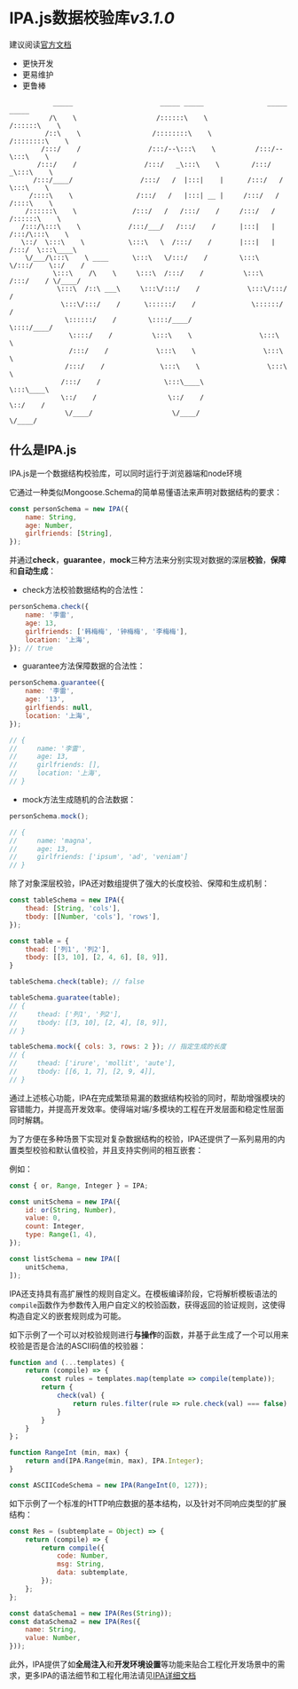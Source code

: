 # IPA.js数据校验库*v3.1.0*

建议阅读[官方文档](http://www.zhongxiaotuan.com/ipa-js/#/intro)

- 更快开发
- 更易维护
- 更鲁棒

```
           _____                      _____ _____                _____ _____           
          /\    \                    /::::::\    \              /::::::\    \          
         /::\    \                  /::::::::\    \            /::::::::\    \         
        /:::/    /                 /:::/--\:::\    \          /:::/--\:::\    \        
       /:::/    /                 /:::/   _\:::\    \        /:::/   _\:::\    \       
      /:::/____/                 /:::/   /  |:::|    |      /:::/   /  \:::\    \      
     /::::\    \                /:::/   /   |:::| __ |     /:::/   /   /::::\    \     
    /::::::\    \              /:::/   /   /:::/    /     /:::/   /   /::::::\    \    
   /:::/\:::\    \            /:::/___/   /:::/    /      |:::|   |  /:::/\:::\    \   
   \::/  \:::\    \           \:::\   \  /:::/    /       |:::|   | /:::/  \:::\____\  
    \/___/\:::\    \ ____      \:::\   \/:::/    /        \:::\   \/:::/    \::/    /  
           \:::\    /\    \     \:::\  /:::/    /          \:::\  /:::/    / \/____/   
            \:::\  /::\ ___\     \:::\/:::/    /            \:::\/:::/    /            
             \:::\/:::/    /      \::::::/    /              \::::::/    /             
              \::::::/    /        \::::/____/                \::::/____/              
               \::::/    /          \:::\    \                 \:::\    \              
               /:::/    /            \:::\    \                 \:::\    \             
              /:::/    /              \:::\    \                 \:::\    \            
             /:::/    /                \:::\____\                 \:::\____\           
             \::/    /                  \::/    /                  \::/    /           
              \/____/                    \/____/                    \/____/            
```

## 什么是IPA.js

IPA.js是一个数据结构校验库，可以同时运行于浏览器端和node环境

它通过一种类似Mongoose.Schema的简单易懂语法来声明对数据结构的要求：

``` js
const personSchema = new IPA({
    name: String,
    age: Number,
    girlfriends: [String],
});
```

并通过**check**，**guarantee**，**mock**三种方法来分别实现对数据的深层**校验**，**保障**和**自动生成**：

- check方法校验数据结构的合法性：

``` js
personSchema.check({
    name: '李雷',
    age: 13,
    girlfriends: ['韩梅梅', '钟梅梅', '李梅梅'],
    location: '上海',
}); // true
```

- guarantee方法保障数据的合法性：

``` js
personSchema.guarantee({
    name: '李雷',
    age: '13',
    girlfiends: null,
    location: '上海',
});

// { 
//     name: '李雷',
//     age: 13,
//     girlfriends: [],
//     location: '上海',
// }
```

- mock方法生成随机的合法数据：

``` js
personSchema.mock();

// { 
//     name: 'magna',
//     age: 13,
//     girlfriends: ['ipsum', 'ad', 'veniam']
// }
```

除了对象深层校验，IPA还对数组提供了强大的长度校验、保障和生成机制：

``` js
const tableSchema = new IPA({
    thead: [String, 'cols'],
    tbody: [[Number, 'cols'], 'rows'],
});

const table = {
    thead: ['列1', '列2'],
    tbody: [[3, 10], [2, 4, 6], [8, 9]],
}

tableSchema.check(table); // false

tableSchema.guaratee(table);
// {
//     thead: ['列1', '列2'],
//     tbody: [[3, 10], [2, 4], [8, 9]],
// }

tableSchema.mock({ cols: 3, rows: 2 }); // 指定生成的长度
// {
//     thead: ['irure', 'mollit', 'aute'],
//     tbody: [[6, 1, 7], [2, 9, 4]],
// }
```

通过上述核心功能，IPA在完成繁琐易漏的数据结构校验的同时，帮助增强模块的容错能力，并提高开发效率。使得端对端/多模块的工程在开发层面和稳定性层面同时解耦。

为了方便在多种场景下实现对复杂数据结构的校验，IPA还提供了一系列易用的内置类型校验和默认值校验，并且支持实例间的相互嵌套：

例如：

``` js
const { or, Range, Integer } = IPA;

const unitSchema = new IPA({
    id: or(String, Number),
    value: 0,
    count: Integer,
    type: Range(1, 4),
});

const listSchema = new IPA([
    unitSchema,
]);
```

IPA还支持具有高扩展性的规则自定义。在模板编译阶段，它将解析模板语法的`compile`函数作为参数传入用户自定义的校验函数，获得返回的验证规则，这使得构造自定义的嵌套规则成为可能。

如下示例了一个可以对校验规则进行**与操作**的函数，并基于此生成了一个可以用来校验是否是合法的ASCII码值的校验器：

``` js
function and (...templates) {
    return (compile) => {
        const rules = templates.map(template => compile(template));
        return {
            check(val) {
                return rules.filter(rule => rule.check(val) === false).length === 0;
            } 
        }
    }
}；

function RangeInt (min, max) {
    return and(IPA.Range(min, max), IPA.Integer);
}

const ASCIICodeSchema = new IPA(RangeInt(0, 127));
```

如下示例了一个标准的HTTP响应数据的基本结构，以及针对不同响应类型的扩展结构：

``` js
const Res = (subtemplate = Object) => {
    return (compile) => {
        return compile({
            code: Number,
            msg: String,
            data: subtemplate,
        });
    };
};

const dataSchema1 = new IPA(Res(String));
const dataSchema2 = new IPA(Res({
    name: String,
    value: Number,
}));
```

此外，IPA提供了如**全局注入**和**开发环境设置**等功能来贴合工程化开发场景中的需求，更多IPA的语法细节和工程化用法请见[IPA详细文档]()

